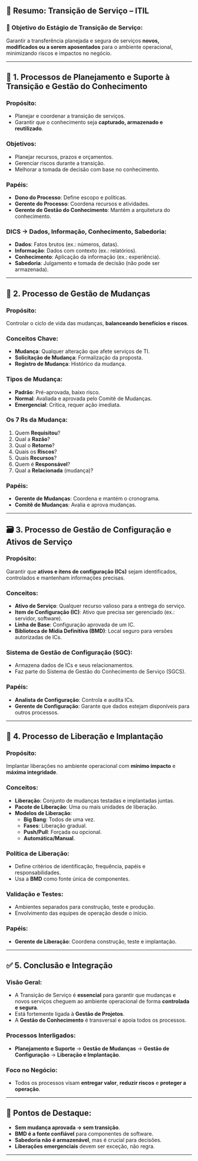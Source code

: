 
## 📘 Resumo: **Transição de Serviço – ITIL**

### 📌 Objetivo do Estágio de Transição de Serviço:
Garantir a transferência planejada e segura de serviços **novos, modificados ou a serem aposentados** para o ambiente operacional, minimizando riscos e impactos no negócio.

---

## 🧩 1. Processos de Planejamento e Suporte à Transição e Gestão do Conhecimento

### Propósito:
- Planejar e coordenar a transição de serviços.
- Garantir que o conhecimento seja **capturado, armazenado e reutilizado**.

### Objetivos:
- Planejar recursos, prazos e orçamentos.
- Gerenciar riscos durante a transição.
- Melhorar a tomada de decisão com base no conhecimento.

### Papéis:
- **Dono do Processo**: Define escopo e políticas.
- **Gerente do Processo**: Coordena recursos e atividades.
- **Gerente de Gestão do Conhecimento**: Mantém a arquitetura do conhecimento.

### DICS → Dados, Informação, Conhecimento, Sabedoria:
- **Dados**: Fatos brutos (ex.: números, datas).
- **Informação**: Dados com contexto (ex.: relatórios).
- **Conhecimento**: Aplicação da informação (ex.: experiência).
- **Sabedoria**: Julgamento e tomada de decisão (não pode ser armazenada).

---

## 🔁 2. Processo de Gestão de Mudanças

### Propósito:
Controlar o ciclo de vida das mudanças, **balanceando benefícios e riscos**.

### Conceitos Chave:
- **Mudança**: Qualquer alteração que afete serviços de TI.
- **Solicitação de Mudança**: Formalização da proposta.
- **Registro de Mudança**: Histórico da mudança.

### Tipos de Mudança:
- **Padrão**: Pré-aprovada, baixo risco.
- **Normal**: Avaliada e aprovada pelo Comitê de Mudanças.
- **Emergencial**: Crítica, requer ação imediata.

### Os 7 Rs da Mudança:
1. Quem **Requisitou**?
2. Qual a **Razão**?
3. Qual o **Retorno**?
4. Quais os **Riscos**?
5. Quais **Recursos**?
6. Quem é **Responsável**?
7. Qual a **Relacionada** (mudança)?

### Papéis:
- **Gerente de Mudanças**: Coordena e mantém o cronograma.
- **Comitê de Mudanças**: Avalia e aprova mudanças.

---

## 🗃️ 3. Processo de Gestão de Configuração e Ativos de Serviço

### Propósito:
Garantir que **ativos e itens de configuração (ICs)** sejam identificados, controlados e mantenham informações precisas.

### Conceitos:
- **Ativo de Serviço**: Qualquer recurso valioso para a entrega do serviço.
- **Item de Configuração (IC)**: Ativo que precisa ser gerenciado (ex.: servidor, software).
- **Linha de Base**: Configuração aprovada de um IC.
- **Biblioteca de Mídia Definitiva (BMD)**: Local seguro para versões autorizadas de ICs.

### Sistema de Gestão de Configuração (SGC):
- Armazena dados de ICs e seus relacionamentos.
- Faz parte do Sistema de Gestão do Conhecimento de Serviço (SGCS).

### Papéis:
- **Analista de Configuração**: Controla e audita ICs.
- **Gerente de Configuração**: Garante que dados estejam disponíveis para outros processos.

---

## 🚀 4. Processo de Liberação e Implantação

### Propósito:
Implantar liberações no ambiente operacional com **mínimo impacto** e **máxima integridade**.

### Conceitos:
- **Liberação**: Conjunto de mudanças testadas e implantadas juntas.
- **Pacote de Liberação**: Uma ou mais unidades de liberação.
- **Modelos de Liberação**:
  - **Big Bang**: Todos de uma vez.
  - **Fases**: Liberação gradual.
  - **Push/Pull**: Forçada ou opcional.
  - **Automática/Manual**.

### Política de Liberação:
- Define critérios de identificação, frequência, papéis e responsabilidades.
- Usa a **BMD** como fonte única de componentes.

### Validação e Testes:
- Ambientes separados para construção, teste e produção.
- Envolvimento das equipes de operação desde o início.

### Papéis:
- **Gerente de Liberação**: Coordena construção, teste e implantação.

---

## ✅ 5. Conclusão e Integração

### Visão Geral:
- A Transição de Serviço é **essencial** para garantir que mudanças e novos serviços cheguem ao ambiente operacional de forma **controlada e segura**.
- Está fortemente ligada à **Gestão de Projetos**.
- A **Gestão do Conhecimento** é transversal e apoia todos os processos.

### Processos Interligados:
- **Planejamento e Suporte** → **Gestão de Mudanças** → **Gestão de Configuração** → **Liberação e Implantação**.

### Foco no Negócio:
- Todos os processos visam **entregar valor**, **reduzir riscos** e **proteger a operação**.

---

## 🧠 Pontos de Destaque:

- **Sem mudança aprovada → sem transição**.
- **BMD é a fonte confiável** para componentes de software.
- **Sabedoria não é armazenável**, mas é crucial para decisões.
- **Liberações emergenciais** devem ser exceção, não regra.

---

